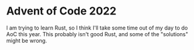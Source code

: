# Advent of Code 2022

I am trying to learn Rust, so I think I'll take some time out of my day to do AoC this year.
This probably isn't good Rust, and some of the "solutions" might be wrong.

